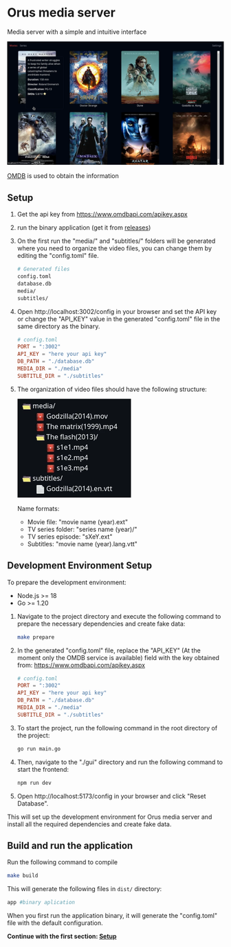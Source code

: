 # Orus media server

Media server with a simple and intuitive interface

![screenshot](./screenshots/movies_page.webp)

[OMDB](https://www.omdbapi.com/) is used to obtain the information

## Setup

1. Get the api key from https://www.omdbapi.com/apikey.aspx
2. run the binary application (get it from [releases](https://github.com/AntonyChR/orus-media-server/releases))

3. On the first run the "media/" and "subtitles/" folders will be generated where you need to organize the video files, you can change them by editing the "config.toml" file.
    ```bash
    # Generated files
    config.toml
    database.db
    media/
    subtitles/
    ```
5. Open http://localhost:3002/config in your browser and set the API key or change the "API_KEY" value in the generated "config.toml" file in the same directory as the binary.
    ```toml
    # config.toml
    PORT = ":3002"
    API_KEY = "here your api key"
    DB_PATH = "./database.db"
    MEDIA_DIR = "./media"
    SUBTITLE_DIR = "./subtitles"
    ```
6. The organization of video files should have the following structure:

    ![Directory structure](./screenshots/directory_structure.webp)

    Name formats:
    * Movie file: "movie name (year).ext"
    * TV series folder: "series name (year)/"
    * TV series episode: "sXeY.ext"
    * Subtitles: "movie name (year).lang.vtt"

## Development Environment Setup

To prepare the development environment:

- Node.js >= 18 
- Go >= 1.20 

1. Navigate to the project directory and execute the following command to prepare the necessary dependencies and create fake data:

    ```bash
    make prepare
    ```

2. In the generated "config.toml" file, replace the "API_KEY" (At the moment only the OMDB service is available) field with the key obtained from: https://www.omdbapi.com/apikey.aspx

    ```toml
    # config.toml
    PORT = ":3002"
    API_KEY = "here your api key"
    DB_PATH = "./database.db"
    MEDIA_DIR = "./media"
    SUBTITLE_DIR = "./subtitles"
    ```

3. To start the project, run the following command in the root directory of the project:

    ```bash
    go run main.go
    ```

4. Then, navigate to the "./gui" directory and run the following command to start the frontend:

    ```bash
    npm run dev
    ```
5. Open http://localhost:5173/config in your browser and click "Reset Database".


This will set up the development environment for Orus media server and install all the required dependencies and create fake data.

## Build and run the application

Run the following command to compile 

```bash
make build
```
This will generate the following files in ```dist/``` directory:

```sh
app #binary aplication
```

When you first run the application binary, it will generate the "config.toml" file with the default configuration.

__Continue with the first section: [Setup](https://github.com/AntonyChR/orus-media-server#Setup)__
